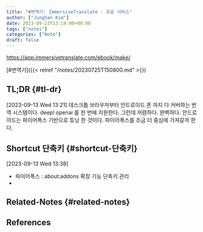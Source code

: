 ```yaml
---
title: "#번역기: ImmersiveTranslate - 유료 서비스"
author: ["Junghan Kim"]
date: 2023-09-13T13:19:00+09:00
tags: ["notes"]
categories: ["Note"]
draft: false
---
```


<https://app.immersivetranslate.com/ebook/make/>

[#번역기]({{< relref "/notes/20230725T150800.md" >}})


## TL;DR {#tl-dr}

<span class="timestamp-wrapper"><span class="timestamp">[2023-09-13 Wed 13:21] </span></span> 데스크톱 브라우저부터 안드로이드 폰 까지 다 커버하는 번역 시스템이다. deepl openai 를 한 번에 지원한다. 그런데 저렴하다. 완벽하다. 안드로이드는 파이어폭스 기반으로 튜닝 한 것이다. 파이어폭스를 조금 더 중심에 가져갈까 한다.


## Shortcut 단축키 {#shortcut-단축키}

<span class="timestamp-wrapper"><span class="timestamp">[2023-09-13 Wed 13:38]</span></span>

-   파이어폭스 : about:addons 확장 기능 단축키 관리
-


## Related-Notes {#related-notes}

## References

<style>.csl-entry{text-indent: -1.5em; margin-left: 1.5em;}</style><div class="csl-bib-body">
</div>
